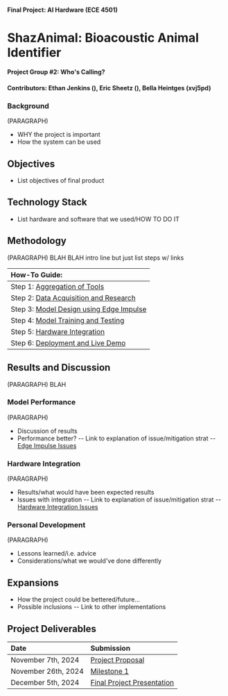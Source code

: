 #### Final Project: AI Hardware (ECE 4501)

# ShazAnimal: Bioacoustic Animal Identifier
#### Project Group #2: Who's Calling?
#### Contributors: Ethan Jenkins (), Eric Sheetz (), Bella Heintges (xvj5pd)
  
### Background
(PARAGRAPH)
- WHY the project is important
- How the system can be used
  
## Objectives
- List objectives of final product
  
## Technology Stack
- List hardware and software that we used/HOW TO DO IT

## Methodology
(PARAGRAPH) BLAH BLAH intro line but just list steps w/ links

| How-To Guide: |
|:-------------------|
| Step 1:  [Aggregation of Tools](Tools.md) |
| Step 2:  [Data Acquisition and Research](Data-Acquisition.md) |
| Step 3:  [Model Design using Edge Impulse](Model-Design.md) |
| Step 4:  [Model Training and Testing](Training-and-Testing.md) |
| Step 5:  [Hardware Integration](Integration-and-Results.md) |
| Step 6:  [Deployment and Live Demo](Deployment.md) |

## Results and Discussion
(PARAGRAPH) BLAH

### Model Performance
(PARAGRAPH)
- Discussion of results
- Performance better? -- Link to explanation of issue/mitigation strat --  [Edge Impulse Issues](Edge-Issues.md)
  
### Hardware Integration
(PARAGRAPH)
- Results/what would have been expected results
- Issues with integration -- Link to explanation of issue/mitigation strat --  [Hardware Integration Issues](Integration-Issues.md)

### Personal Development
(PARAGRAPH)
- Lessons learned/i.e. advice
- Considerations/what we would've done differently

## Expansions
- How the project could be bettered/future...
- Possible inclusions -- Link to other implementations

## Project Deliverables
| Date | Submission |
|:-------------------|:-------------------|
| November 7th, 2024 | [Project Proposal](Project-Proposal.md) |
| November 26th, 2024 | [Milestone 1](Milestone-1.md) |
| December 5th, 2024 |[Final Project Presentation](Final-Project-Presentation.pdf) |
